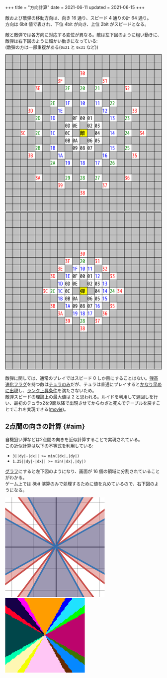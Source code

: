 +++
title = "方向計算"
date = 2021-06-11
updated = 2021-06-15
+++

敵および敵弾の移動方向は、向き 16 通り、スピード 4 通りの計 64 通り。  
方向は 6bit 値で表され、下位 4bit が向き、上位 2bit がスピードとなる。

敵と敵弾では各方向に対応する変位が異なる。敵は左下図のように粗い動きに、敵弾は右下図のように細かい動きになっている:  
(敵弾の方は一部重複がある(`0x21` と `0x31` など))

![object-direction](object-direction.png) ![bullet-direction](bullet-direction.png)

敵弾に関しては、通常のプレイではスピード 0 しか目にすることはない。[弾高速化フラグ](@/enemy-group/index.md#param-accel-shot)を持つ敵は[テュラのみ](@/enemy-group/index.md#table)だが、テュラは普通にプレイすると[かなり早めに出現](@/spawn-table/index.md#data-group-7)し、[ランク上昇条件](@/enemy-group/index.md#param-rank)を満たさないため。  
敵弾スピードの理論上の最大値は 2 と思われる。ルイドを利用して遅回しを行い、最初のテュラx2を9面以降で出現させてからわざと死んでテーブルを戻すことでこれを実現できる([movie](turoa.zip))。

## 2点間の向きの計算 {#aim}

自機狙い弾などは2点間の向きを近似計算することで実現されている。  
この近似計算は以下の不等式を利用している:

* `3||dy|-|dx|| >= min(|dx|,|dy|)`
* `1.25||dy|-|dx|| >= min(|dx|,|dy|)`

[グラフ](https://www.desmos.com/calculator/2yieafies3)にすると左下図のようになり、画面が 16 個の領域に分割されていることがわかる。  
ゲーム上では 8bit 演算のみで処理するために値を丸めているので、右下図のようになる。

![aim-graph](aim-graph.png) ![aim](aim.png)
